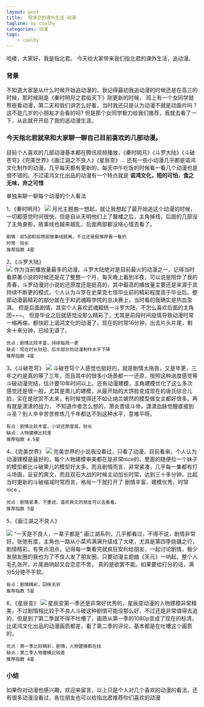 ```yaml
---
layout: post
title:  程序员的课外生活-动漫
tagline: by coolhy
categories: 动漫
tags: 
    - coolhy
---
```


<!--more-->
哈喽，大家好，我是指北君。 
今天给大家带来我们指北君的课外生活，追动漫。
<!--more-->


### 背景
   不知道大家是从什么时候开始追动漫的，我记得最初我追动漫的时候还是在高三的时候，那时候刚是《秦时明月之君临天下》刚更新的时候，
   班上有一个女同学就熬夜看动漫，第二天和我们讲怎么好看，当时我还只是认为动漫不就是动画片吗？这不是几岁的小朋友才会看的吗?
   但是那个女同学极力给我们推荐，我就去看了一下，从此就开开启了我的追动漫生涯。
 

 ###  今天指北君就来和大家聊一聊自己目前喜欢的几部动漫。
   目前个人喜欢的几部动漫基本都在腾讯视频播放，《秦时明月》《斗罗大陆》《斗破苍穹》《完美世界》《画江湖之不良人》《星辰变》...
   还有一些小动漫几乎都是诺鸿文化制作的动漫，几乎每天都有更新的，每天中午吃饭的时候看一看几个动漫也是很不错的。不过诺鸿文化出品的动漫有一个特点就是 **诺鸿文化，短的可怕，食之无味，弃之可惜**
   
 单独来聊一聊每个动漫的个人看法
 
   1、《秦时明月》
   ![](http://www.javanorth.cn/assets/images/2023/coolhy/dongman/qinshimingyue.jpg)
    月光主题曲一想起，就让我想起了最开始追这个动漫的时候，一切都感觉时间很快，但是自从天明他们上了蜃楼之后，主角掉线，后面的几部没了主角身影，故事线也越来越乱，后面两部都没啥心情去看了。
    
    剧情：前5部和后两部故事线脱离，不过还是挺推荐看一看的
    时常：较长
    推荐指数 4星
    
   2、《斗罗大陆》    
   ![](http://www.javanorth.cn/assets/images/2023/coolhy/dongman/douluo.jpg)
    作为当前播放量最多的动漫，斗罗大陆绝对是目前最火的动漫之一，记得当时看原著小说的时候还是花了整整一个月，每天晚上看到半夜，可以说是陪伴了我的青春，斗罗动漫对小说的还原度还是挺高的，其中最高的播放量主要还是来源于其持续不断更的模式，个人认为斗罗在史莱克七怪毕业前的精彩程度高于毕业后。整部动漫最精彩的部分就在于和武魂殿学院的总决赛上，当时看的我确实是热血澎湃。
    但是后面剧情，其实个人喜欢武魂殿统一斗罗大陆，不怎么喜欢后面的主角团~~~。
    但是毕业之后就感觉没那么精彩了，尤其是前段时间疫情导致动漫时常一缩再缩，都快赶上诺鸿文化的动漫了，现在的时常16分钟，出去片头片尾，剩余十来分钟，已经无语了。
    
    优点：剧情比较丰富，持续每周一更
    缺点：现在时长较短，后半部分的动漫制作水平下降
    推荐指数 4星
   3、《斗破苍穹》
   ![](http://www.javanorth.cn/assets/images/2023/coolhy/dongman/doupo.jpg)
    斗破苍穹个人感觉也挺好的，就是剧情太拖沓，又是年更，三年之约是真的等了三年，而且其中的很多小场景都一一还原，按照这种进度感觉等斗破动漫完结，估计要10年时间以上。还有动漫建模，主角建模优化了这么多次感觉还是很一般，尤其是熏儿的建模，从最开始的大饼脸变成现在的唐氏综合儿脸，实在是欣赏不太来，有时候觉得还不如让纳兰嫣然的模型做女主都好很多。再有就是潇潇的战力，
    不知道作者怎么想的，萧炎晋级斗帝，潇潇血脉觉醒直接到斗圣？别人辛辛苦苦修炼几千年都达不到这种水平，意难平呀。
    
    有点：剧情比较丰富，小说还原度高，较长
    缺点：人物建模比较差
    推荐指数 4.5星
    
   4、《完美世界》
   ![](http://www.javanorth.cn/assets/images/2023/coolhy/dongman/one.png)
    完美世界的小说我没看过，只看了动漫，目前看来，个人认为动漫建模是最好的，每个人物建模审美都在是非常nice的，里面的随便拉一个妹子的模型都比斗破熏儿的模型好太多。而且剧情而言，非常紧凑，几乎每一集都有打斗场面，妥妥的爽文，而且双石大战的时候主动加长时常，达到三十多分钟，比起当时更新的斗破缩减时常而言，格局一下就打开了
    剧情丰富、建模优秀、时常nice 。
      
    优点：剧情紧凑，不墨迹，喜欢爽文的朋友可以去看看。
    推荐指数 5星
      
   5、《画江湖之不良人》
   
   ![](http://www.javanorth.cn/assets/images/2023/coolhy/dongman/buliangren.jpg)
    “一天是不良人，一辈子都是” 画江湖系列，几乎都看过，不得不说，剧情非常好，张弛有度，主角也一路从小菜鸡满满升级成了大佬，尤其是第四季娆疆之行，剧情精彩，有笑点泪点，记得每一集看完就疯狂安利给朋友，一起讨论剧情，极少发朋友圈的我也为了不良人发了朋友圈，只要动漫主题曲《天元》一响起，整个人毛孔张开，片尾曲响起又会恋恋不舍，
    真的是欲罢不能。如果要给打分的话，满分5分绝不手软。
    
    有点：剧情精彩，回味无穷
    推荐指数 5星
    
   6、《星辰变》
   ![](http://www.javanorth.cn/assets/images/2023/coolhy/dongman/xingchenbian.jpg)
   星辰变第一季还是非常好优秀的，星辰变动漫的人物建模非常精美，不过剧情相比较于不良人斗破这种剧情可能没那么好，不过还是非常值得去追的，但是到了第二季就不得不吐槽了，画质从第一季的1080p变成了现在的标清，比诺鸿文化出品的动漫画质都差，看了第二季的评论，基本都是在吐槽这个画质的，
    
    优点：第一季比较精彩，剧情，人物建模都在线
    缺点：第二季人物建模比较差
    推荐指数 4星
    
### 小结
   如果你对动漫也感兴趣，欢迎来留言，以上只是个人对几个喜欢的动漫的看法，还有很多动漫没看过，各位朋友也可以给指北君推荐你们喜欢的动漫
